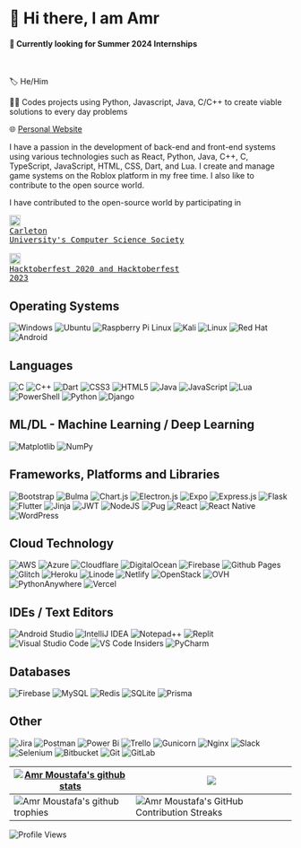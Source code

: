 # 👋 Hi there, I am Amr
#### 🔘 Currently looking for **Summer 2024** Internships

<br>

🏷️ He/Him

👨‍💻 Codes projects using Python, Javascript, Java, C/C++ to create viable solutions to every day problems

🌐 [Personal Website](amrmoustafa.mydurable.com)

I have a passion in the development of back-end and front-end systems using various technologies such as React, Python, Java, C++, C, TypeScript, JavaScript, HTML, CSS, Dart, and Lua. 
I create and manage game systems on the Roblox platform in my free time. I also like to contribute to the open source world.

I have contributed to the open-source world by participating in <pre><a href="https://github.com/CarletonComputerScienceSociety"><img src="https://avatars.githubusercontent.com/u/1243507?v=4" align="center" width="20" alt="Carleton University's Computer Science Society (CCSS) Logo"></a> <a href="https://github.com/CarletonComputerScienceSociety">Carleton University's Computer Science Society</a><br>
<a href="https://hacktoberfest.com"><img src="https://hacktoberfest.com/_next/static/media/logo-hacktoberfest--logomark.b91c17d2.svg" align="center" width="20" alt="Hacktoberfest 2023 Logo"></a> <a href="https://hacktoberfest.com">Hacktoberfest 2020 and Hacktoberfest 2023</a></pre>

## Operating Systems
![Windows](https://img.shields.io/badge/Windows-0078D6?style=for-the-badge&logo=windows&logoColor=white)
![Ubuntu](https://img.shields.io/badge/Ubuntu-0078D6?style=for-the-badge&logo=ubuntu&logoColor=white)
![Raspberry Pi Linux](https://img.shields.io/badge/Raspberry%20Pi%20Linux-0078D6?logo=raspberrypi&logoColor=fff&style=for-the-badge)
![Kali](https://img.shields.io/badge/Kali-0078D6?style=for-the-badge&logo=kalilinux&logoColor=white)
![Linux](https://img.shields.io/badge/Linux-0078D6?style=for-the-badge&logo=linux&logoColor=white)
![Red Hat](https://img.shields.io/badge/Red%20Hat-0078D6?style=for-the-badge&logo=redhat&logoColor=white)
![Android](https://img.shields.io/badge/Android-0078D6?style=for-the-badge&logo=android&logoColor=white)


## Languages
![C](https://img.shields.io/badge/c-323330.svg?style=for-the-badge&logo=c&logoColor=white)
![C++](https://img.shields.io/badge/c++-323330.svg?style=for-the-badge&logo=c%2B%2B&logoColor=white)
![Dart](https://img.shields.io/badge/dart-323330.svg?style=for-the-badge&logo=dart&logoColor=white)
![CSS3](https://img.shields.io/badge/CSS3-323330?style=for-the-badge&logo=css3&logoColor=white)
![HTML5](https://img.shields.io/badge/HTML5-323330?style=for-the-badge&logo=html5&logoColor=white)
![Java](https://img.shields.io/badge/java-323330.svg?style=for-the-badge&logo=openjdk&logoColor=white)
![JavaScript](https://img.shields.io/badge/javascript-323330.svg?style=for-the-badge&logo=javascript&logoColor=white)
![Lua](https://img.shields.io/badge/lua-323330.svg?style=for-the-badge&logo=lua&logoColor=white)
![PowerShell](https://img.shields.io/badge/PowerShell-323330.svg?style=for-the-badge&logo=powershell&logoColor=white)
![Python](https://img.shields.io/badge/Python-323330?style=for-the-badge&logo=python&logoColor=white)
![Django](https://img.shields.io/badge/django-323330.svg?style=for-the-badge&logo=django&logoColor=white)

## ML/DL - Machine Learning / Deep Learning
![Matplotlib](https://img.shields.io/badge/Matplotlib-%23ffffff.svg?style=for-the-badge&logo=Matplotlib&logoColor=black)
![NumPy](https://img.shields.io/badge/numpy-%23013243.svg?style=for-the-badge&logo=numpy&logoColor=white)


## Frameworks, Platforms and Libraries
![Bootstrap](https://img.shields.io/badge/Bootstrap-20232A?style=for-the-badge&logo=bootstrap&logoColor=white)
![Bulma](https://img.shields.io/badge/bulma-20232A?style=for-the-badge&logo=bulma&logoColor=white)
![Chart.js](https://img.shields.io/badge/chart.js-20232A.svg?style=for-the-badge&logo=chart.js&logoColor=white)
![Electron.js](https://img.shields.io/badge/Electron-20232A?style=for-the-badge&logo=Electron&logoColor=white)
![Expo](https://img.shields.io/badge/expo-20232A?style=for-the-badge&logo=expo&logoColor=#D04A37)
![Express.js](https://img.shields.io/badge/express.js-20232A.svg?style=for-the-badge&logo=express&logoColor=%2361DAFB)
![Flask](https://img.shields.io/badge/flask-20232A.svg?style=for-the-badge&logo=flask&logoColor=white)
![Flutter](https://img.shields.io/badge/Flutter-20232A.svg?style=for-the-badge&logo=Flutter&logoColor=white)
![Jinja](https://img.shields.io/badge/jinja-20232A.svg?style=for-the-badge&logo=jinja&logoColor=black)
![JWT](https://img.shields.io/badge/JWT-20232A?style=for-the-badge&logo=JSON%20web%20tokens)
![NodeJS](https://img.shields.io/badge/node.js-20232A?style=for-the-badge&logo=node.js&logoColor=white)
![Pug](https://img.shields.io/badge/Pug-20232A?style=for-the-badge&logo=pug&logoColor=A86454)
![React](https://img.shields.io/badge/React-20232A?style=for-the-badge&logo=react&logoColor=61DAFB)
![React Native](https://img.shields.io/badge/react_native-20232A.svg?style=for-the-badge&logo=react&logoColor=%2361DAFB)
![WordPress](https://img.shields.io/badge/WordPress-20232A.svg?style=for-the-badge&logo=WordPress&logoColor=white)

## Cloud Technology
![AWS](https://img.shields.io/badge/AWS-FF9900.svg?style=for-the-badge&logo=amazon-aws&logoColor=white)
![Azure](https://img.shields.io/badge/azure-FF9900.svg?style=for-the-badge&logo=microsoftazure&logoColor=white)
![Cloudflare](https://img.shields.io/badge/Cloudflare-FF9900?style=for-the-badge&logo=Cloudflare&logoColor=white)
![DigitalOcean](https://img.shields.io/badge/DigitalOcean-FF9900.svg?style=for-the-badge&logo=digitalOcean&logoColor=white)
![Firebase](https://img.shields.io/badge/firebase-FF9900.svg?style=for-the-badge&logo=firebase)
![Github Pages](https://img.shields.io/badge/github%20pages-FF9900?style=for-the-badge&logo=github&logoColor=white)
![Glitch](https://img.shields.io/badge/glitch-FF9900.svg?style=for-the-badge&logo=glitch&logoColor=white)
![Heroku](https://img.shields.io/badge/heroku-FF9900.svg?style=for-the-badge&logo=heroku&logoColor=white)
![Linode](https://img.shields.io/badge/linode-FF9900?style=for-the-badge&logo=linode&logoColor=white)
![Netlify](https://img.shields.io/badge/netlify-FF9900.svg?style=for-the-badge&logo=netlify&logoColor=white)
![OpenStack](https://img.shields.io/badge/Openstack-FF9900.svg?style=for-the-badge&logo=openstack&logoColor=white)
![OVH](https://img.shields.io/badge/ovh-FF9900.svg?style=for-the-badge&logo=ovh&logoColor=#123F6D)
![PythonAnywhere](https://img.shields.io/badge/pythonanywhere-FF9900.svg?style=for-the-badge&logo=pythonanywhere&logoColor=black)
![Vercel](https://img.shields.io/badge/vercel-FF9900.svg?style=for-the-badge&logo=vercel&logoColor=white)


## IDEs / Text Editors
![Android Studio](https://img.shields.io/badge/Android%20Studio-38693e.svg?style=for-the-badge&logo=android-studio&logoColor=white)
![IntelliJ IDEA](https://img.shields.io/badge/IntelliJIDEA-38693e.svg?style=for-the-badge&logo=intellij-idea&logoColor=white)
![Notepad++](https://img.shields.io/badge/Notepad++-38693e.svg?style=for-the-badge&logo=notepad%2b%2b&logoColor=white)
![Replit](https://img.shields.io/badge/Replit-38693e?style=for-the-badge&logo=Replit&logoColor=white)
![Visual Studio Code](https://img.shields.io/badge/Visual%20Studio%20Code-38693e.svg?style=for-the-badge&logo=visual-studio-code&logoColor=white)
![VS Code Insiders](https://img.shields.io/badge/VS%20Code%20Insiders-38693e.svg?style=for-the-badge&logo=visual-studio-code&logoColor=white)
![PyCharm](https://img.shields.io/badge/pycharm-38693e?style=for-the-badge&logo=pycharm&logoColor=black&color=black&labelColor=green)

## Databases
![Firebase](https://img.shields.io/badge/Firebase-07405e?style=for-the-badge&logo=Firebase&logoColor=white)
![MySQL](https://img.shields.io/badge/mysql-07405e.svg?style=for-the-badge&logo=mysql&logoColor=white)
![Redis](https://img.shields.io/badge/redis-07405e.svg?style=for-the-badge&logo=redis&logoColor=white)
![SQLite](https://img.shields.io/badge/sqlite-07405e.svg?style=for-the-badge&logo=sqlite&logoColor=white)
![Prisma](https://img.shields.io/badge/Prisma-07405e?style=for-the-badge&logo=Prisma&logoColor=white)


## Other
![Jira](https://img.shields.io/badge/jira-0A0FFF.svg?style=for-the-badge&logo=jira&logoColor=white)
![Postman](https://img.shields.io/badge/Postman-0A0FFF?style=for-the-badge&logo=postman&logoColor=white)
![Power Bi](https://img.shields.io/badge/power_bi-0A0FFF?style=for-the-badge&logo=powerbi&logoColor=white)
![Trello](https://img.shields.io/badge/Trello-0A0FFF.svg?style=for-the-badge&logo=Trello&logoColor=white)
![Gunicorn](https://img.shields.io/badge/gunicorn-0A0FFF.svg?style=for-the-badge&logo=gunicorn&logoColor=white)
![Nginx](https://img.shields.io/badge/nginx-0A0FFF.svg?style=for-the-badge&logo=nginx&logoColor=white)
![Slack](https://img.shields.io/badge/Slack-0A0FFF?style=for-the-badge&logo=slack&logoColor=white)
![Selenium](https://img.shields.io/badge/-selenium-0A0FFF?style=for-the-badge&logo=selenium&logoColor=white)
![Bitbucket](https://img.shields.io/badge/bitbucket-0A0FFF.svg?style=for-the-badge&logo=bitbucket&logoColor=white)
![Git](https://img.shields.io/badge/git-0A0FFF.svg?style=for-the-badge&logo=git&logoColor=white)
![GitLab](https://img.shields.io/badge/gitlab-0A0FFF.svg?style=for-the-badge&logo=gitlab&logoColor=white)


| <a href="https://github.com/anuraghazra/github-readme-stats"><img align="center" src="https://github-readme-stats-gray-eight-32.vercel.app/api?username=Deniernal354&show_icons=true&include_all_commits=true&count_private=true&theme=buefy&hide_border=true" alt="Amr Moustafa's github stats"/></a> | <a href="https://github.com/anuraghazra/github-readme-stats"><img align="center" src="https://github-readme-stats.vercel.app/api/top-langs/?username=Deniernal354&layout=compact&theme=buefy&hide_border=true" /></a> |
| ------------- | ------------- |
| <img align="center" src="https://github-profile-trophy.vercel.app/?username=Deniernal354&column=5&margin-w=7&margin-h=7" alt="Amr Moustafa's github trophies"/> | <img align="center" src="https://github-readme-streak-stats.herokuapp.com/?user=Deniernal354" alt="Amr Moustafa's GitHub Contribution Streaks"/> |

![Profile Views](https://komarev.com/ghpvc/?username=Deniernal354&color=4f6a31&style=flat)

<!--
**Deniernal354/Deniernal354** is a ✨ _special_ ✨ repository because its `README.md` (this file) appears on your GitHub profile.

Here are some ideas to get you started:

- 🔭 I’m currently working on ...
- 🌱 I’m currently learning ...
- 👯 I’m looking to collaborate on ...
- 🤔 I’m looking for help with ...
- 💬 Ask me about ...
- 📫 How to reach me: ...
- 😄 Pronouns: ...
- ⚡ Fun fact: ...
-->
